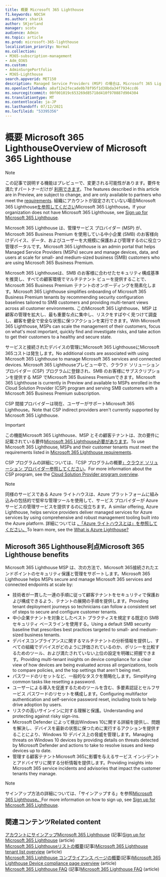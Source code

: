 ```yaml
---
title: 概要 Microsoft 365 Lighthouse
f1.keywords: NOCSH
ms.author: sharik
author: SKjerland
manager: scotv
audience: Admin
ms.topic: article
ms.prod: microsoft-365-lighthouse
localization_priority: Normal
ms.collection:
- M365-subscription-management
- Adm_O365
ms.custom:
- AdminSurgePortfolio
- M365-Lighthouse
search.appverid: MET150
description: Managed Service Providers (MSP) の場合は、Microsoft 365 Lighthouseテナントを 1 つの場所でセキュリティで保護および管理する方法について説明します。
ms.openlocfilehash: a8af12e2fecade0b78f95f1d38bda34f7934ccd6
ms.sourcegitcommit: 00f001019c653269d85718d410f970887d904304
ms.translationtype: MT
ms.contentlocale: ja-JP
ms.lasthandoff: 07/12/2021
ms.locfileid: "53395356"
---
```

# <a name="overview-of-microsoft-365-lighthouse"></a><span data-ttu-id="00a28-103">概要 Microsoft 365 Lighthouse</span><span class="sxs-lookup"><span data-stu-id="00a28-103">Overview of Microsoft 365 Lighthouse</span></span>

> [!NOTE]
> <span data-ttu-id="00a28-104">この記事で説明する機能はプレビューで、変更される可能性があります。要件を満たすパートナーだけが [利用できます](m365-lighthouse-requirements.md)。</span><span class="sxs-lookup"><span data-stu-id="00a28-104">The features described in this article are in Preview, are subject to change, and are only available to partners who meet the [requirements](m365-lighthouse-requirements.md).</span></span> <span data-ttu-id="00a28-105">組織にアカウントが設定されていない場合Microsoft 365 Lighthouse[を参照してください](m365-lighthouse-sign-up.md)Microsoft 365 Lighthouse。</span><span class="sxs-lookup"><span data-stu-id="00a28-105">If your organization does not have Microsoft 365 Lighthouse, see [Sign up for Microsoft 365 Lighthouse](m365-lighthouse-sign-up.md).</span></span>

<span data-ttu-id="00a28-106">Microsoft 365 Lighthouse は、管理サービス プロバイダー (MSP) が、Microsoft 365 Business Premium を使用している中小企業 (SMB) のお客様向けデバイス、データ、およびユーザーを大規模に保護および管理するのに役立つ管理ポータルです。</span><span class="sxs-lookup"><span data-stu-id="00a28-106">Microsoft 365 Lighthouse is an admin portal that helps Managed Service Providers (MSPs) secure and manage devices, data, and users at scale for small- and medium-sized business (SMB) customers who are using Microsoft 365 Business Premium.</span></span> 

<span data-ttu-id="00a28-107">Microsoft 365 Lighthouseは、SMB のお客様に合わせたセキュリティ構成基準を推奨し、すべての顧客環境でマルチテナント ビューを提供することで、Microsoft 365 Business Premium テナントのオンボーディングを簡素化します。</span><span class="sxs-lookup"><span data-stu-id="00a28-107">Microsoft 365 Lighthouse simplifies onboarding of Microsoft 365 Business Premium tenants by recommending security configuration baselines tailored to SMB customers and providing multi-tenant views across all customer environments.</span></span> <span data-ttu-id="00a28-108">このMicrosoft 365 Lighthouse、MSP は顧客の管理を拡大し、最も重要な点に集中し、リスクをすばやく見つけて調査し、顧客を健全で安全な状態に保つアクションを実行できます。</span><span class="sxs-lookup"><span data-stu-id="00a28-108">With Microsoft 365 Lighthouse, MSPs can scale the management of their customers, focus on what's most important, quickly find and investigate risks, and take action to get their customers to a healthy and secure state.</span></span>

<span data-ttu-id="00a28-109">サービスと接続されたデバイスの管理にMicrosoft 365 LighthouseにMicrosoft 365コストは発生します。</span><span class="sxs-lookup"><span data-stu-id="00a28-109">No additional costs are associated with using Microsoft 365 Lighthouse to manage Microsoft 365 services and connected devices.</span></span> <span data-ttu-id="00a28-110">Microsoft 365 Lighthouseプレビュー中で、クラウド ソリューション プロバイダー (CSP) プログラムに登録され、SMB のお客様にサブスクリプションを提供する MSP でMicrosoft 365 Business Premiumできます。</span><span class="sxs-lookup"><span data-stu-id="00a28-110">Microsoft 365 Lighthouse is currently in Preview and available to MSPs enrolled in the Cloud Solution Provider (CSP) program and serving SMB customers with a Microsoft 365 Business Premium subscription.</span></span>

<span data-ttu-id="00a28-111">CSP 間接プロバイダーは現在、ユーザーがサポートMicrosoft 365 Lighthouse。</span><span class="sxs-lookup"><span data-stu-id="00a28-111">Note that CSP indirect providers aren't currently supported by Microsoft 365 Lighthouse.</span></span> 

> [!IMPORTANT] 
> <span data-ttu-id="00a28-112">この機能Microsoft 365 Lighthouse、MSP とその顧客テナントは、次の要件に記載されている要件[Microsoft 365 Lighthouse必要があります](m365-lighthouse-requirements.md)。</span><span class="sxs-lookup"><span data-stu-id="00a28-112">To use Microsoft 365 Lighthouse, MSPs and their customer tenants must meet the requirements listed in [Microsoft 365 Lighthouse requirements](m365-lighthouse-requirements.md).</span></span>     

<span data-ttu-id="00a28-113">CSP プログラムの詳細については、「CSP プログラムの概要[」クラウド ソリューション プロバイダー参照してください](/partner-center/csp-overview)。</span><span class="sxs-lookup"><span data-stu-id="00a28-113">For more information about the CSP program, see the [Cloud Solution Provider program overview](/partner-center/csp-overview).</span></span>

> [!NOTE]  
> <span data-ttu-id="00a28-114">同様のサービスである Azure ライトハウスは、Azure プラットフォームに組み込みの包括的で堅牢な管理ツールを使用して、サービス プロバイダーが Azure サービスの管理サービスを提供するのに役立ちます。</span><span class="sxs-lookup"><span data-stu-id="00a28-114">A similar offering, Azure Lighthouse, helps service providers deliver managed services for Azure services by using comprehensive and robust management tooling built into the Azure platform.</span></span> <span data-ttu-id="00a28-115">詳細については [、「Azure ライトハウスとは」を参照してください。](/azure/lighthouse/overview)</span><span class="sxs-lookup"><span data-stu-id="00a28-115">To learn more, see the [What is Azure Lighthouse?](/azure/lighthouse/overview)</span></span>   

## <a name="microsoft-365-lighthouse-benefits"></a><span data-ttu-id="00a28-116">Microsoft 365 Lighthouse利点</span><span class="sxs-lookup"><span data-stu-id="00a28-116">Microsoft 365 Lighthouse benefits</span></span>

<span data-ttu-id="00a28-117">Microsoft 365 Lighthouse MSP は、次の方法で、Microsoft 365接続されたエンドポイントのセキュリティ保護と管理をサポートします。</span><span class="sxs-lookup"><span data-stu-id="00a28-117">Microsoft 365 Lighthouse helps MSPs secure and manage Microsoft 365 services and connected endpoints at scale by:</span></span>

- <span data-ttu-id="00a28-118">技術者が一貫した一連の手順に従って顧客テナントをセキュリティで保護および構成できるよう、テナントの展開の手順を提供します。</span><span class="sxs-lookup"><span data-stu-id="00a28-118">Providing tenant deployment journeys so technicians can follow a consistent set of steps to secure and configure customer tenants.</span></span> 
- <span data-ttu-id="00a28-119">中小企業テナントを対象としたベスト プラクティスを規定する既定の SMB セキュリティ ベースラインを使用する。</span><span class="sxs-lookup"><span data-stu-id="00a28-119">Using a default SMB security baseline that prescribes best practices targeted to small- and medium-sized business tenants.</span></span> 
- <span data-ttu-id="00a28-120">デバイスコンプライアンスに関するマルチテナントの分析情報を提供し、すべての組織でデバイスがどのように評価されているのか、ポリシーを比較するためのツール、および満たされていない上位の設定を明確に把握できます。</span><span class="sxs-lookup"><span data-stu-id="00a28-120">Providing multi-tenant insights on device compliance for a clear view of how devices are being evaluated across all organizations, tools to compare policies, and the top settings that aren't being met.</span></span> 
- <span data-ttu-id="00a28-121">パスワードのリセットなど、一般的なタスクを簡略化します。</span><span class="sxs-lookup"><span data-stu-id="00a28-121">Simplifying common tasks like resetting a password.</span></span>
- <span data-ttu-id="00a28-122">ユーザーによる導入を促進するためのツールを含む、多要素認証とセルフサービス パスワードのリセットを構成します。</span><span class="sxs-lookup"><span data-stu-id="00a28-122">Configuring multifactor authentication and self-service password reset, including tools to help drive adoption by users.</span></span> 
- <span data-ttu-id="00a28-123">リスクの高いサインインに対する理解と保護。</span><span class="sxs-lookup"><span data-stu-id="00a28-123">Understanding and protecting against risky sign-ins.</span></span>
- <span data-ttu-id="00a28-124">Microsoft Defender によって検出Windows 10に関する詳細を提供し、問題を解決し、デバイスを最新の状態に保つために実行するアクションを提供することにより、Windows 10 デバイス上の脅威を管理します。</span><span class="sxs-lookup"><span data-stu-id="00a28-124">Managing threats on Windows 10 devices by providing details on threats detected by Microsoft Defender and actions to take to resolve issues and keep devices up to date.</span></span>
- <span data-ttu-id="00a28-125">管理する顧客テナントMicrosoft 365に影響を与えるサービス インシデントとアドバイザリに関する分析情報を提供します。</span><span class="sxs-lookup"><span data-stu-id="00a28-125">Providing insights into Microsoft 365 service incidents and advisories that impact the customer tenants they manage.</span></span>

> [!NOTE] 
> <span data-ttu-id="00a28-126">サインアップ方法の詳細については、「サインアップする」を参照[Microsoft 365 Lighthouse。](m365-lighthouse-sign-up.md)</span><span class="sxs-lookup"><span data-stu-id="00a28-126">For more information on how to sign up, see [Sign up for Microsoft 365 Lighthouse](m365-lighthouse-sign-up.md).</span></span>

## <a name="related-content"></a><span data-ttu-id="00a28-127">関連コンテンツ</span><span class="sxs-lookup"><span data-stu-id="00a28-127">Related content</span></span>

<span data-ttu-id="00a28-128">[アカウントにサインアップMicrosoft 365 Lighthouse](m365-lighthouse-sign-up.md) (記事)</span><span class="sxs-lookup"><span data-stu-id="00a28-128">[Sign up for Microsoft 365 Lighthouse](m365-lighthouse-sign-up.md) (article)</span></span>\
<span data-ttu-id="00a28-129">[Microsoft 365 Lighthouseリストの概要](m365-lighthouse-tenant-list-overview.md)(記事)</span><span class="sxs-lookup"><span data-stu-id="00a28-129">[Microsoft 365 Lighthouse tenant list overview](m365-lighthouse-tenant-list-overview.md) (article)</span></span>\
<span data-ttu-id="00a28-130">[Microsoft 365 Lighthouse コンプライアンス ページの概要](m365-lighthouse-device-compliance-page-overview.md)(記事)</span><span class="sxs-lookup"><span data-stu-id="00a28-130">[Microsoft 365 Lighthouse Device compliance page overview](m365-lighthouse-device-compliance-page-overview.md) (article)</span></span>\
<span data-ttu-id="00a28-131">[Microsoft 365 Lighthouse FAQ](m365-lighthouse-faq.yml) (記事)</span><span class="sxs-lookup"><span data-stu-id="00a28-131">[Microsoft 365 Lighthouse FAQ](m365-lighthouse-faq.yml) (article)</span></span>